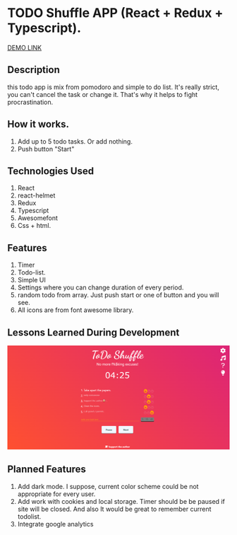 # TODO Shuffle APP (React + Redux + Typescript).
[DEMO LINK](https://todo-shuffle.com/)

## Description
 this todo app is mix from pomodoro and simple to do list. It's really strict, you can't cancel the task or change it. That's why it helps to fight procrastination.
 

## How it works. 
1. Add up to 5 todo tasks. Or add nothing. 
2. Push button "Start"
 

## Technologies Used
1. React
2. react-helmet
3. Redux
4. Typescript
5. Awesomefont 
6. Css + html. 

## Features
1. Timer 
2. Todo-list. 
3. Simple UI
4. Settings where you can change duration of every period. 
5. random todo from array. Just push start or one of button and you will see. 
6. All icons are from font awesome library. 

## Lessons Learned During Development

![Todo Shuffle Screenshot](Capture.PNG "Screenshot")


## Planned Features
1. Add dark mode. I suppose, current color scheme could be not appropriate for every user.   
2. Add work with cookies and local storage. Timer should be be paused if site will be closed. And also It would be great to remember current todolist. 
3. Integrate google analytics 
